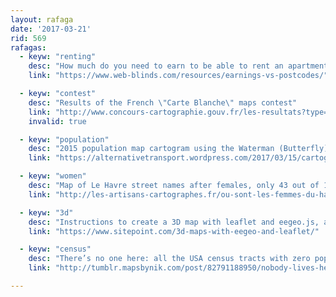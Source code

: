 ```yaml
---
layout: rafaga
date: '2017-03-21'
rid: 569
rafagas:
  - keyw: "renting"
    desc: "How much do you need to earn to be able to rent an apartment in any of 2650 England postcodes"
    link: "https://www.web-blinds.com/resources/earnings-vs-postcodes/"

  - keyw: "contest"
    desc: "Results of the French \"Carte Blanche\" maps contest"
    link: "http://www.concours-cartographie.gouv.fr/les-resultats?type=professionnel#tabs"
    invalid: true

  - keyw: "population"
    desc: "2015 population map cartogram using the Waterman (Butterfly) projection"
    link: "https://alternativetransport.wordpress.com/2017/03/15/cartogram-of-the-world-population/"

  - keyw: "women"
    desc: "Map of Le Havre street names after females, only 43 out of 1000"
    link: "http://les-artisans-cartographes.fr/ou-sont-les-femmes-du-havre/"

  - keyw: "3d"
    desc: "Instructions to create a 3D map with leaflet and eegeo.js, a Cesium alternative"
    link: "https://www.sitepoint.com/3d-maps-with-eegeo-and-leaflet/"

  - keyw: "census"
    desc: "There’s no one here: all the USA census tracts with zero population"
    link: "http://tumblr.mapsbynik.com/post/82791188950/nobody-lives-here-the-nearly-5-million-census"

---
```


